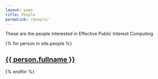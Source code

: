 ```yaml
---
layout: page
title: People
permalink: /people/
---
```

These are the people interested in Effective Public Interest Computing

{% for person in site.people %}
  <h2>
    <a href="{{ person.url }}">
      {{ person.fullname }}
    </a>
  </h2>
{% endfor %}


